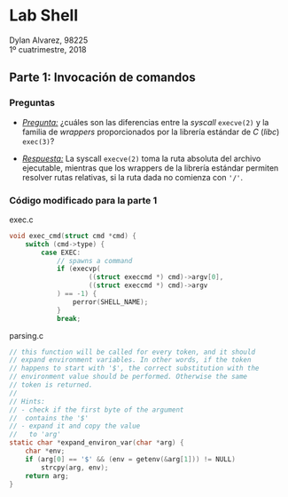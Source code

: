 # Lab Shell

Dylan Alvarez, 98225    
1º cuatrimestre, 2018

## Parte 1: Invocación de comandos

### Preguntas

- _<u>Pregunta:</u>_ ¿cuáles son las diferencias entre la *syscall* `execve(2)` y la familia de *wrappers* proporcionados por la librería estándar de *C* (*libc*) `exec(3)`?

- _<u>Respuesta:</u>_ La syscall `execve(2)` toma la ruta absoluta del archivo ejecutable, mientras que los wrappers de la librería estándar permiten resolver rutas relativas, si la ruta dada no comienza con `'/'`.

### Código modificado para la parte 1

exec.c

```c
void exec_cmd(struct cmd *cmd) {
    switch (cmd->type) {
        case EXEC:
            // spawns a command
            if (execvp(
                    ((struct execcmd *) cmd)->argv[0],
                    ((struct execcmd *) cmd)->argv
            ) == -1) {
                perror(SHELL_NAME);
            }
            break;
```

parsing.c

```c
// this function will be called for every token, and it should
// expand environment variables. In other words, if the token
// happens to start with '$', the correct substitution with the
// environment value should be performed. Otherwise the same
// token is returned.
//
// Hints:
// - check if the first byte of the argument
// 	contains the '$'
// - expand it and copy the value
// 	 to 'arg' 
static char *expand_environ_var(char *arg) {
    char *env;
    if (arg[0] == '$' && (env = getenv(&arg[1])) != NULL)
        strcpy(arg, env);
    return arg;
}
```
